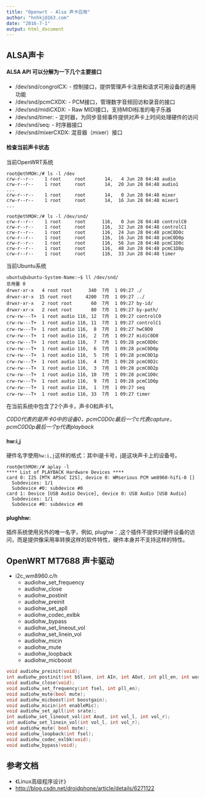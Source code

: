 ```yaml
---
title: "Openwrt - Alsa 声卡应用"
author: "hnhkj@163.com"
date: "2016-7-1"
output: html_document
---
```


## ALSA声卡


#### ALSA API 可以分解为一下几个主要接口

* /dev/snd/congrolCX: - 控制接口，提供管理声卡注册和请求可用设备的通用功能
* /dev/snd/pcmCXDX: - PCM接口，管理数字音频回访和录音的接口
* /dev/snd/midiCXDX: - Raw MIDI接口，支持MIDI标准的电子乐器
* /dev/snd/timer: - 定时器，为同步音频事件提供对声卡上时间处理硬件的访问
* /dev/snd/seq: - 时序器接口
* /dev/snd/mixerCXDX: 混音器（mixer）接口

#### 检查当前声卡状态

当前OpenWRT系统

```
root@ethMOH:/# ls -l /dev
crw-r--r--    1 root     root       14,   4 Jun 28 04:48 audio
crw-r--r--    1 root     root       14,  20 Jun 28 04:48 audio1
...
crw-r--r--    1 root     root       14,   0 Jun 28 04:48 mixer
crw-r--r--    1 root     root       14,  16 Jun 28 04:48 mixer1
...

root@ethMOH:/# ls -l /dev/snd/
crw-r--r--    1 root     root      116,   0 Jun 28 04:48 controlC0
crw-r--r--    1 root     root      116,  32 Jun 28 04:48 controlC1
crw-r--r--    1 root     root      116,  24 Jun 28 04:48 pcmC0D0c
crw-r--r--    1 root     root      116,  16 Jun 28 04:48 pcmC0D0p
crw-r--r--    1 root     root      116,  56 Jun 28 04:48 pcmC1D0c
crw-r--r--    1 root     root      116,  48 Jun 28 04:48 pcmC1D0p
crw-r--r--    1 root     root      116,  33 Jun 28 04:48 timer
```


当前Ubuntu系统

```
ubuntu@ubuntu-System-Name:~$ ll /dev/snd/
总用量 0
drwxr-xr-x   4 root root      340  7月  1 09:27 ./
drwxr-xr-x  15 root root     4200  7月  1 09:27 ../
drwxr-xr-x   2 root root       60  7月  1 09:27 by-id/
drwxr-xr-x   2 root root       80  7月  1 09:27 by-path/
crw-rw---T+  1 root audio 116, 12  7月  1 09:27 controlC0
crw-rw---T+  1 root audio 116, 11  7月  1 09:27 controlC1
crw-rw---T+  1 root audio 116,  8  7月  1 09:27 hwC0D0
crw-rw---T+  1 root audio 116,  2  7月  1 09:27 midiC0D0
crw-rw---T+  1 root audio 116,  7  7月  1 09:28 pcmC0D0c
crw-rw---T+  1 root audio 116,  6  7月  1 09:28 pcmC0D0p
crw-rw---T+  1 root audio 116,  5  7月  1 09:28 pcmC0D1p
crw-rw---T+  1 root audio 116,  4  7月  1 09:28 pcmC0D2c
crw-rw---T+  1 root audio 116,  3  7月  1 09:28 pcmC0D2p
crw-rw---T+  1 root audio 116, 10  7月  1 09:28 pcmC1D0c
crw-rw---T+  1 root audio 116,  9  7月  1 09:28 pcmC1D0p
crw-rw---T+  1 root audio 116,  1  7月  1 09:27 seq
crw-rw---T+  1 root audio 116, 33  7月  1 09:27 timer

```

在当前系统中包含了2个声卡，声卡0和声卡1。

*C0D0代表的是声卡0中的设备0，pcmC0D0c最后一个c代表capture，pcmC0D0p最后一个p代表playback*


#### hw:i,j

硬件名字使用`hw:i,j`这样的格式：其中i是卡号，j是这块声卡上的设备号。

```
root@ethMOH:/# aplay -l
**** List of PLAYBACK Hardware Devices ****
card 0: I2S [MTK APSoC I2S], device 0: WMserious PCM wm8960-hifi-0 []
  Subdevices: 1/1
  Subdevice #0: subdevice #0
card 1: Device [USB Audio Device], device 0: USB Audio [USB Audio]
  Subdevices: 1/1
  Subdevice #0: subdevice #0
```

#### plughhw:

插件系统使用另外的唯一名字，例如, plughw：,这个插件不提供对硬件设备的访问，而是提供像采用率转换这样的软件特性，硬件本身并不支持这样的特性。


## OpenWRT MT7688 声卡驱动

* i2c_wm8960.c/h
    * audiohw_set_frequency
    * audiohw_close
    * audiohw_postinit
    * audiohw_preinit
    * audiohw_set_apll
    * audiohw_codec_exlbk
    * audiohw_bypass
    * audiohw_set_lineout_vol
    * audiohw_set_linein_vol
    * audiohw_micin
    * audiohw_mute
    * audiohw_loopback
    * audiohw_micboost

```c
void audiohw_preinit(void);
int audiohw_postinit(int bSlave, int AIn, int AOut, int pll_en, int wordLen24b);
void audiohw_close(void);
void audiohw_set_frequency(int fsel, int pll_en);
void audiohw_mute(bool mute);
void audiohw_micboost(int boostgain);
void audiohw_micin(int enableMic);
void audiohw_set_apll(int srate);
int audiohw_set_lineout_vol(int Aout, int vol_l, int vol_r);
int audiohw_set_linein_vol(int vol_l, int vol_r);
void audiohw_mute( bool mute);
void audiohw_loopback(int fsel);
void audiohw_codec_exlbk(void);
void audiohw_bypass(void);
```

## 参考文档

* 《Linux高级程序设计》
* <http://blog.csdn.net/droidphone/article/details/6271122>
